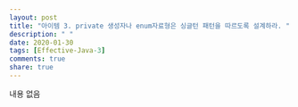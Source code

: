 ```yaml
---
layout: post
title: "아이템 3. private 생성자나 enum자료형은 싱글턴 패턴을 따르도록 설계하라. "
description: " "
date: 2020-01-30
tags: [Effective-Java-3]
comments: true
share: true
---
```


내용 없음 